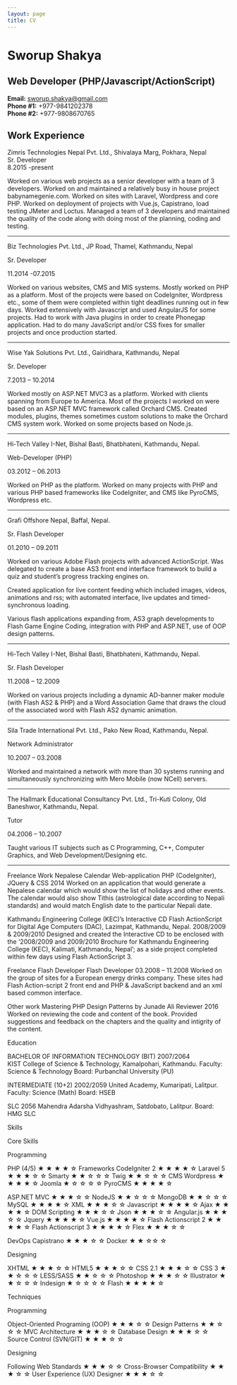 ```yaml
---
layout: page
title: CV
---
```


Sworup Shakya
===

Web Developer (PHP/Javascript/ActionScript)
---

**Email:** [sworup.shakya@gmail.com](mailto:sworup.shakya@gmail.com)  
**Phone #1:** +977-9841202378  
**Phone #2:** +977-9808670765

Work Experience
---

Zimris Technologies Nepal Pvt. Ltd., Shivalaya Marg, Pokhara, Nepal  
Sr. Developer  
8.2015 -present

Worked on various web projects as a senior developer with a team of 3 developers. Worked on and maintained a relatively busy in house project babynamegenie.com. Worked on sites with Laravel, Wordpress and core PHP. Worked on deployment of projects with Vue.js, Capistrano, load testing JMeter and Loctus. Managed a team of 3 developers and maintained the quality of the code along with doing most of the planning, coding and testing.

---

Biz Technologies Pvt. Ltd., JP Road, Thamel, Kathmandu, Nepal

Sr. Developer

11.2014 -07.2015

Worked on various websites, CMS and MIS systems. Mostly worked on PHP as a platform. Most of the projects were based on CodeIgniter, Wordpress etc., some of them were completed within tight deadlines running out in few days. Worked extensively with Javascript and used AngularJS for some projects. Had to work with Java plugins in order to create Phonegap application. Had to do many JavaScript and/or CSS fixes for smaller projects and once production started.

---

Wise Yak Solutions Pvt. Ltd., Gairidhara, Kathmandu, Nepal

Sr. Developer

7.2013 – 10.2014

Worked mostly on ASP.NET MVC3 as a platform. Worked with clients spanning from Europe to America. Most of the projects I worked on were based on an ASP.NET MVC framework called Orchard CMS. Created modules, plugins, themes sometimes custom solutions to make the Orchard CMS system work. Worked on some projects based on Node.js. 

---

Hi-Tech Valley I-Net, Bishal Basti, Bhatbhateni, Kathmandu, Nepal.

Web-Developer (PHP)

03.2012 – 06.2013

Worked on PHP as the platform. Worked on many projects with PHP and various PHP based frameworks like CodeIgniter, and CMS like PyroCMS, Wordpress etc.

---

Grafi Offshore Nepal, Baffal, Nepal. 

Sr. Flash Developer

01.2010 – 09.2011

Worked on various Adobe Flash projects with advanced ActionScript. Was delegated to create a base AS3 front end interface framework to build a quiz and student’s progress tracking engines on.

Created application for live content feeding which included images, videos, animations and rss; with automated interface, live updates and timed-synchronous loading.

Various flash applications expanding from, AS3 graph developments to Flash Game Engine Coding, integration with PHP and ASP.NET, use of OOP design patterns.

---

Hi-Tech Valley I-Net, Bishal Basti, Bhatbhateni, Kathmandu, Nepal.

Sr. Flash Developer

11.2008 – 12.2009

Worked on various projects including a dynamic AD-banner maker module (with Flash AS2 & PHP) and a Word Association Game that draws the cloud of the associated word with Flash AS2 dynamic animation.

---

Sila Trade International Pvt. Ltd., Pako New Road, Kathmandu, Nepal.

Network Administrator

10.2007 – 03.2008

Worked and maintained a network with more than 30 systems running and simultaneously synchronizing with Mero Mobile (now NCell) servers.

---

The Hallmark Educational Consultancy Pvt. Ltd., Tri-Kuti Colony, Old Baneshwor, Kathmandu, Nepal.

 Tutor

04.2006 – 10.2007

Taught various IT subjects such as C Programming, C++, Computer Graphics, and Web Development/Designing etc.

---

Freelance Work
		Nepalese Calendar Web-application
		PHP (CodeIgniter), JQuery & CSS
		2014
Worked on an application that would generate a Nepalese calendar which would show the list of holidays and other events. The calendar would also show Tithis (astrological date according to Nepali standards) and would match English date to the particular Nepali date.

Kathmandu Engineering College (KEC)’s Interactive CD
Flash ActionScript for Digital Age Computers (DAC), Lazimpat, Kathmandu, Nepal.
2008/2009 & 2009/2010
Designed and created the Interactive CD to be enclosed with the ‘2008/2009 and 2009/2010 Brochure for Kathmandu Engineering College (KEC), Kalimati, Kathmandu, Nepal’; as a side project completed within few days using Flash ActionScript 3.

Freelance Flash Developer
Flash Developer
03.2008 – 11.2008
Worked on the group of sites for a European energy drinks company. These sites had Flash Action-script 2 front end and PHP & JavaScript backend and an xml based common interface.

Other work
Mastering PHP Design Patterns by Junade Ali
Reviewer
2016
Worked on reviewing the code and content of the book. Provided suggestions and feedback on the chapters and the quality and intigrity of the content.


 
Education

BACHELOR OF INFORMATION TECHNOLOGY (BIT)
2007/2064  
KIST College of Science & Technology, Kamalpohari, Kathmandu.
Faculty: Science & Technology
Board: Purbanchal University (PU)

INTERMEDIATE (10+2) 
2002/2059 
United Academy, Kumaripati, Lalitpur.
Faculty: Science (Math)
Board: HSEB

SLC
2056
Mahendra Adarsha Vidhyashram, Satdobato, Lalitpur.
Board: HMG SLC


Skills

 
Core Skills

Programming

PHP (4/5)			★ ★ ★ ★ ☆
Frameworks
CodeIgniter 2		★ ★ ★ ★ ☆
Laravel 5		★ ★ ★ ☆ ☆
Smarty			★ ★ ☆ ☆ ☆
Twig			★ ★ ☆ ☆ ☆
CMS
	Wordpress		★ ★ ★ ★ ☆
Joomla			★ ☆ ☆ ☆ ☆
PyroCMS		★ ★ ★ ★ ☆

ASP.NET MVC		★ ★ ★ ☆ ☆
NodeJS			★ ★ ☆ ☆ ☆
MongoDB			★ ★ ☆ ☆ ☆
MySQL			★ ★ ★ ★ ☆
XML				★ ★ ★ ☆ ☆
Javascript			★ ★ ★ ★ ☆
Ajax				★ ★ ★ ★ ☆
DOM Scripting		★ ★ ★ ☆ ☆
Json				★ ★ ★ ☆ ☆
Angular.js			★ ★ ★ ☆ ☆
Jquery				★ ★ ★ ★ ☆
Vue.js				★ ★ ★ ★ ☆
Flash Actionscript 2		★ ★ ★ ★ ☆
Flash Actionscript 3		★ ★ ★ ★ ☆
Flex				★ ★ ★ ☆ ☆

DevOps
Capistrano			★ ★ ★ ☆ ☆
Docker			★ ★ ☆☆ ☆


Designing

XHTML				★ ★ ★ ☆ ☆
HTML5				★ ★ ★ ☆ ☆
CSS 2.1				★ ★ ★ ☆ ☆
CSS 3					★ ★ ☆ ☆ ☆
LESS/SASS				★ ★ ☆ ☆ ☆
Photoshop				★ ★ ★ ☆ ☆
Illustrator				★ ★ ☆ ☆ ☆
Indesign				★ ☆ ☆ ☆ ☆
Flash					★ ★ ★ ★ ☆












Techniques

Programming

Object-Oriented Programing (OOP)	★ ★ ★ ☆ ☆
Design Patterns				★ ★ ☆ ☆ ☆
MVC Architecture			★ ★ ★ ☆ ☆
Database Design			★ ★ ★ ☆ ☆
Source Control (SVN/GIT) 		★ ★ ★ ☆ ☆

Designing

Following Web Standards		★ ★ ★ ☆ ☆
Cross-Browser Compatibility		★ ★ ★ ☆ ☆
User Experience (UX) Designer		★ ★ ★ ☆ ☆



 
 


